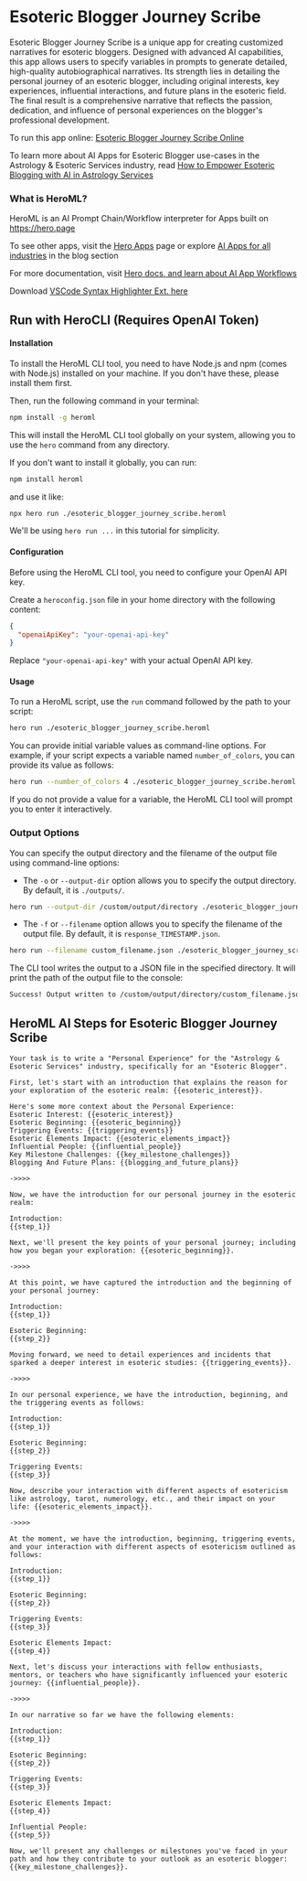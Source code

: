 # Esoteric Blogger Journey Scribe

Esoteric Blogger Journey Scribe is a unique app for creating customized narratives for esoteric bloggers. Designed with advanced AI capabilities, this app allows users to specify variables in prompts to generate detailed, high-quality autobiographical narratives. Its strength lies in detailing the personal journey of an esoteric blogger, including original interests, key experiences, influential interactions, and future plans in the esoteric field. The final result is a comprehensive narrative that reflects the passion, dedication, and influence of personal experiences on the blogger's professional development.

To run this app online: [Esoteric Blogger Journey Scribe Online](https://hero.page/app/esoteric-blogger-journey-scribe-customized-esoteric-blogger-narratives/0I9S9khT5vdWpMg2koNS)

To learn more about AI Apps for Esoteric Blogger use-cases in the Astrology & Esoteric Services industry, read [How to Empower Esoteric Blogging with AI in Astrology Services](https://hero.page/blog/ai/astrology-and-esoteric-services/how-to-empower-esoteric-blogging-with-ai-in-astrology-services/170736)

### What is HeroML?
HeroML is an AI Prompt Chain/Workflow interpreter for Apps built on https://hero.page 

To see other apps, visit the [Hero Apps](https://hero.page/apps) page or explore [AI Apps for all industries](https://hero.page/blog) in the blog section

For more documentation, visit [Hero docs, and learn about AI App Workflows](https://hero.page/tutorials/introduction-to-heroml)

Download [VSCode Syntax Highlighter Ext. here](https://marketplace.visualstudio.com/items?itemName=hero-page.heroml)

## Run with HeroCLI (Requires OpenAI Token)

#### Installation

To install the HeroML CLI tool, you need to have Node.js and npm (comes with Node.js) installed on your machine. If you don't have these, please install them first. 

Then, run the following command in your terminal:

```bash
npm install -g heroml
```

This will install the HeroML CLI tool globally on your system, allowing you to use the `hero` command from any directory.

If you don't want to install it globally, you can run:

```bash
npm install heroml
```

and use it like:

```bash
npx hero run ./esoteric_blogger_journey_scribe.heroml
```

We'll be using `hero run ...` in this tutorial for simplicity.

#### Configuration

Before using the HeroML CLI tool, you need to configure your OpenAI API key. 

Create a `heroconfig.json` file in your home directory with the following content:

```json
{
  "openaiApiKey": "your-openai-api-key"
}
```

Replace `"your-openai-api-key"` with your actual OpenAI API key.

#### Usage

To run a HeroML script, use the `run` command followed by the path to your script:

```bash
hero run ./esoteric_blogger_journey_scribe.heroml
```

You can provide initial variable values as command-line options. For example, if your script expects a variable named `number_of_colors`, you can provide its value as follows:

```bash
hero run --number_of_colors 4 ./esoteric_blogger_journey_scribe.heroml
```

If you do not provide a value for a variable, the HeroML CLI tool will prompt you to enter it interactively.

### Output Options

You can specify the output directory and the filename of the output file using command-line options:

- The `-o` or `--output-dir` option allows you to specify the output directory. By default, it is `./outputs/`.

```bash
hero run --output-dir /custom/output/directory ./esoteric_blogger_journey_scribe.heroml
```

- The `-f` or `--filename` option allows you to specify the filename of the output file. By default, it is `response_TIMESTAMP.json`.

```bash
hero run --filename custom_filename.json ./esoteric_blogger_journey_scribe.heroml
```

The CLI tool writes the output to a JSON file in the specified directory. It will print the path of the output file to the console:

```bash
Success! Output written to /custom/output/directory/custom_filename.json
```


## HeroML AI Steps for Esoteric Blogger Journey Scribe
```
Your task is to write a "Personal Experience" for the "Astrology & Esoteric Services" industry, specifically for an "Esoteric Blogger". 

First, let's start with an introduction that explains the reason for your exploration of the esoteric realm: {{esoteric_interest}}.

Here's some more context about the Personal Experience:
Esoteric Interest: {{esoteric_interest}}
Esoteric Beginning: {{esoteric_beginning}}
Triggering Events: {{triggering_events}}
Esoteric Elements Impact: {{esoteric_elements_impact}}
Influential People: {{influential_people}}
Key Milestone Challenges: {{key_milestone_challenges}}
Blogging And Future Plans: {{blogging_and_future_plans}}

->>>>

Now, we have the introduction for our personal journey in the esoteric realm:

Introduction:
{{step_1}}

Next, we'll present the key points of your personal journey; including how you began your exploration: {{esoteric_beginning}}.

->>>>

At this point, we have captured the introduction and the beginning of your personal journey:

Introduction:
{{step_1}}

Esoteric Beginning:
{{step_2}}

Moving forward, we need to detail experiences and incidents that sparked a deeper interest in esoteric studies: {{triggering_events}}.

->>>>

In our personal experience, we have the introduction, beginning, and the triggering events as follows:

Introduction:
{{step_1}}

Esoteric Beginning:
{{step_2}}

Triggering Events:
{{step_3}}

Now, describe your interaction with different aspects of esotericism like astrology, tarot, numerology, etc., and their impact on your life: {{esoteric_elements_impact}}.

->>>>

At the moment, we have the introduction, beginning, triggering events, and your interaction with different aspects of esotericism outlined as follows:

Introduction:
{{step_1}}

Esoteric Beginning:
{{step_2}}

Triggering Events:
{{step_3}}

Esoteric Elements Impact:
{{step_4}}

Next, let's discuss your interactions with fellow enthusiasts, mentors, or teachers who have significantly influenced your esoteric journey: {{influential_people}}.

->>>>

In our narrative so far we have the following elements:

Introduction:
{{step_1}}

Esoteric Beginning:
{{step_2}}

Triggering Events:
{{step_3}}

Esoteric Elements Impact:
{{step_4}}

Influential People:
{{step_5}}

Now, we'll present any challenges or milestones you've faced in your path and how they contribute to your outlook as an esoteric blogger: {{key_milestone_challenges}}.


```


